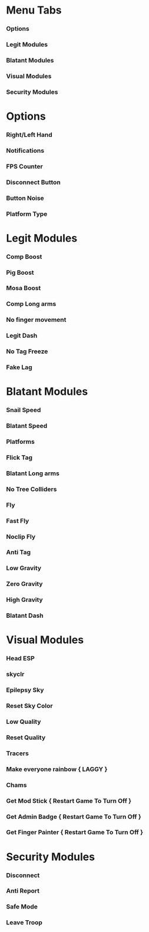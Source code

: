# Menu Tabs
### Options
### Legit Modules
### Blatant Modules
### Visual Modules
### Security Modules

# Options
### Right/Left Hand
### Notifications
### FPS Counter
### Disconnect Button
### Button Noise
### Platform Type


# Legit Modules
### Comp Boost
### Pig Boost
### Mosa Boost
### Comp Long arms
### No finger movement
### Legit Dash
### No Tag Freeze
### Fake Lag

# Blatant Modules
### Snail Speed
### Blatant Speed
### Platforms
### Flick Tag
### Blatant Long arms
### No Tree Colliders
### Fly
### Fast Fly
### Noclip Fly
### Anti Tag
### Low Gravity
### Zero Gravity
### High Gravity
### Blatant Dash

# Visual Modules
### Head ESP
### skyclr
### Epilepsy Sky
### Reset Sky Color
### Low Quality
### Reset Quality
### Tracers
### Make everyone rainbow { LAGGY }
### Chams
### Get Mod Stick { Restart Game To Turn Off }
### Get Admin Badge { Restart Game To Turn Off }
### Get Finger Painter { Restart Game To Turn Off }

# Security Modules
### Disconnect
### Anti Report
### Safe Mode
### Leave Troop
